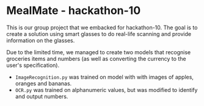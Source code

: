 # MealMate - hackathon-10

This is our group project that we embacked for hackathon-10. The goal is to create a solution using smart glasses to do real-life scanning and provide information on the glasses. 

Due to the limited time, we managed to create two models that recognise groceries items and numbers (as well as converting the currency to the user's specification).

- `ImageRecognition.py` was trained on model with with images of apples, oranges and bananas. 
- `OCR.py` was trained on alphanumeric values, but was modified to identify and output numbers.